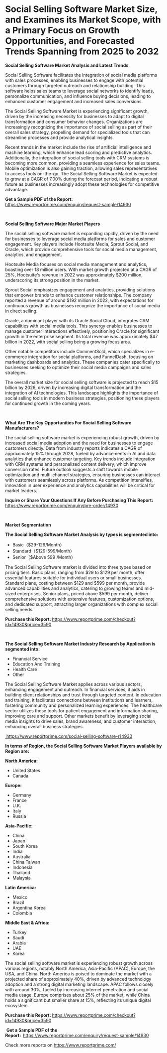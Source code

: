 <p><h1>Social Selling Software Market Size, and Examines its Market Scope, with a Primary Focus on Growth Opportunities, and Forecasted Trends Spanning from 2025 to 2032</h1></p><p><strong>Social Selling Software Market Analysis and Latest Trends</strong></p>
<p><p>Social Selling Software facilitates the integration of social media platforms with sales processes, enabling businesses to engage with potential customers through targeted outreach and relationship building. This software helps sales teams to leverage social networks to identify leads, personalize communication, and influence buying decisions, leading to enhanced customer engagement and increased sales conversions.</p><p>The Social Selling Software Market is experiencing significant growth, driven by the increasing necessity for businesses to adapt to digital transformation and consumer behavior changes. Organizations are increasingly recognizing the importance of social selling as part of their overall sales strategy, propelling demand for specialized tools that can streamline processes and provide analytical insights.</p><p>Recent trends in the market include the rise of artificial intelligence and machine learning, which enhance lead scoring and predictive analytics. Additionally, the integration of social selling tools with CRM systems is becoming more common, providing a seamless experience for sales teams. Mobile optimization is also gaining traction, allowing sales representatives to access tools on-the-go. The Social Selling Software Market is expected to grow at a CAGR of 7.00% during the forecast period, indicating a robust future as businesses increasingly adopt these technologies for competitive advantage.</p></p>
<p><strong>Get a Sample PDF of the Report:&nbsp;</strong> <a href="https://www.reportprime.com/enquiry/request-sample/14930?utm_campaign=2222&utm_medium=2&utm_source=Github&utm_content=ia&utm_term=20032025&utm_id=social-selling-software">https://www.reportprime.com/enquiry/request-sample/14930</a></p>
<p>&nbsp;</p>
<p><strong>Social Selling Software Major Market Players</strong></p>
<p><p>The social selling software market is expanding rapidly, driven by the need for businesses to leverage social media platforms for sales and customer engagement. Key players include Hootsuite Media, Sprout Social, and Oracle, which provide comprehensive tools for social media management, analytics, and engagement.</p><p>Hootsuite Media focuses on social media management and analytics, boasting over 18 million users. With market growth projected at a CAGR of 25%, Hootsuite's revenue in 2022 was approximately $200 million, underscoring its strong position in the market.</p><p>Sprout Social emphasizes engagement and analytics, providing solutions that empower brands to enhance customer relationships. The company reported a revenue of around $192 million in 2022, with expectations for continuous growth as businesses recognize the importance of social media in direct selling.</p><p>Oracle, a dominant player with its Oracle Social Cloud, integrates CRM capabilities with social media tools. This synergy enables businesses to manage customer interactions effectively, positioning Oracle for significant growth in the enterprise segment. Its total revenue was approximately $47 billion in 2022, with social selling being a growing focus area.</p><p>Other notable competitors include CommentSold, which specializes in e-commerce integration for social platforms, and FunnelDash, focusing on marketing dashboards and analytics. These companies cater specifically to businesses seeking to optimize their social media campaigns and sales strategies.</p><p>The overall market size for social selling software is projected to reach $15 billion by 2026, driven by increasing digital transformation and the integration of AI technologies. This landscape highlights the importance of social selling tools in modern business strategies, positioning these players for continued growth in the coming years.</p></p>
<p>&nbsp;</p>
<p><strong>What Are The Key Opportunities For Social Selling Software Manufacturers?</strong></p>
<p><p>The social selling software market is experiencing robust growth, driven by increased social media adoption and the need for businesses to engage customers directly. Data from industry reports indicates a CAGR of approximately 15% through 2028, fueled by advancements in AI and data analytics that enhance customer targeting. Key trends include integration with CRM systems and personalized content delivery, which improve conversion rates. Future outlook suggests a shift towards mobile optimization and multi-channel strategies, ensuring businesses can interact with customers seamlessly across platforms. As competition intensifies, innovation in user experience and analytics capabilities will be critical for market leaders.</p></p>
<p><strong>Inquire or Share Your Questions If Any Before Purchasing This Report:</strong> <a href="https://www.reportprime.com/enquiry/pre-order/14930?utm_campaign=2222&utm_medium=2&utm_source=Github&utm_content=ia&utm_term=20032025&utm_id=social-selling-software">https://www.reportprime.com/enquiry/pre-order/14930</a></p>
<p>&nbsp;</p>
<p><strong>Market Segmentation</strong></p>
<p><strong>The Social Selling Software Market Analysis by types is segmented into:</strong></p>
<p><ul><li>Basic（$29-129/Month）</li><li>Standard（$129-599/Month）</li><li>Senior（$Above 599 /Month）</li></ul></p>
<p><p>The Social Selling Software market is divided into three types based on pricing tiers. Basic plans, ranging from $29 to $129 per month, offer essential features suitable for individual users or small businesses. Standard plans, costing between $129 and $599 per month, provide advanced capabilities and analytics, catering to growing teams and mid-sized enterprises. Senior plans, priced above $599 per month, deliver comprehensive solutions with extensive features, customization options, and dedicated support, attracting larger organizations with complex social selling needs.</p></p>
<p><strong>Purchase this Report:&nbsp;</strong><a href="https://www.reportprime.com/checkout?id=14930&price=3590&utm_campaign=2222&utm_medium=2&utm_source=Github&utm_content=ia&utm_term=20032025&utm_id=social-selling-software">https://www.reportprime.com/checkout?id=14930&price=3590</a></p>
<p>&nbsp;</p>
<p><strong>The Social Selling Software Market Industry Research by Application is segmented into:</strong></p>
<p><ul><li>Financial Service</li><li>Education And Training</li><li>Health Care</li><li>Other</li></ul></p>
<p><p>The Social Selling Software Market applies across various sectors, enhancing engagement and outreach. In financial services, it aids in building client relationships and trust through targeted content. In education and training, it facilitates connections between institutions and learners, fostering community and personalized learning experiences. The healthcare sector utilizes these tools for patient engagement and information sharing, improving care and support. Other markets benefit by leveraging social media insights to drive sales, brand awareness, and customer interaction, enhancing overall business strategies.</p></p>
<p><a href="https://www.reportprime.com/social-selling-software-r14930?utm_campaign=2222&utm_medium=2&utm_source=Github&utm_content=ia&utm_term=20032025&utm_id=social-selling-software">&nbsp;https://www.reportprime.com/social-selling-software-r14930</a></p>
<p><strong>In terms of Region, the Social Selling Software Market Players available by Region are:</strong></p>
<p>
    <p> <strong> North America: </strong>
        <ul>
            <li>United States</li>
            <li>Canada</li>
        </ul>
        </p> 
    <p> <strong> Europe: </strong>
        <ul>
            <li>Germany</li>
            <li>France</li>
            <li>U.K.</li>
            <li>Italy</li>
            <li>Russia</li>
        </ul>
        </p> 
    <p> <strong> Asia-Pacific: </strong>
        <ul>
            <li>China</li>
            <li>Japan</li>
            <li>South Korea</li>
            <li>India</li>
            <li>Australia</li>
            <li>China Taiwan</li>
            <li>Indonesia</li>
            <li>Thailand</li>
            <li>Malaysia</li>
        </ul>
        </p> 
    <p> <strong> Latin America: </strong>
        <ul>
            <li>Mexico</li>
            <li>Brazil</li>
            <li>Argentina Korea</li>
            <li>Colombia</li>
        </ul>
        </p> 
    <p> <strong> Middle East & Africa: </strong>
        <ul>
            <li>Turkey</li>
            <li>Saudi</li>
            <li>Arabia</li>
            <li>UAE</li>
            <li>Korea</li>
        </ul>
    </p>
    </p>
<p><p>The social selling software market is experiencing robust growth across various regions, notably North America, Asia-Pacific (APAC), Europe, the USA, and China. North America is poised to dominate the market with a projected share of approximately 40%, driven by advanced technology adoption and a strong digital marketing landscape. APAC follows closely with around 30%, fueled by increasing internet penetration and social media usage. Europe comprises about 25% of the market, while China holds a significant but smaller share at 15%, reflecting its unique digital ecosystem.</p></p>
<p><strong>Purchase this Report: </strong><a href="https://www.reportprime.com/checkout?id=14930&price=3590&utm_campaign=2222&utm_medium=2&utm_source=Github&utm_content=ia&utm_term=20032025&utm_id=social-selling-software">https://www.reportprime.com/checkout?id=14930&price=3590</a></p>
<p>&nbsp;<strong>Get a Sample PDF of the Report:&nbsp;&nbsp;</strong><a href="https://www.reportprime.com/enquiry/request-sample/14930?utm_campaign=2222&utm_medium=2&utm_source=Github&utm_content=ia&utm_term=20032025&utm_id=social-selling-software">https://www.reportprime.com/enquiry/request-sample/14930</a></p>
<p><strong></strong></p>
<p>Check more reports on <a href="https://www.reportprime.com/?utm_campaign=2222&utm_medium=2&utm_source=Github&utm_content=ia&utm_term=20032025&utm_id=social-selling-software">https://www.reportprime.com/</a></p>